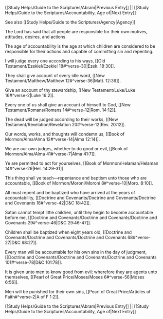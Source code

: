 [[Study Helps/Guide to the Scriptures/Abram|Previous Entry]]  ||  [[Study Helps/Guide to the Scriptures/Accountability, Age of|Next Entry]]

 See also [[Study Helps/Guide to the Scriptures/Agency|Agency]]

 The Lord has said that all people are responsible for their own motives, attitudes, desires, and actions.

 The age of accountability is the age at which children are considered to be responsible for their actions and capable of committing sin and repenting.

 I will judge every one according to his ways, [[Old Testament/Ezekiel/Ezekiel 18#^verse-30|Ezek. 18:30]].

 They shall give account of every idle word, [[New Testament/Matthew/Matthew 12#^verse-36|Matt. 12:36]].

 Give an account of thy stewardship, [[New Testament/Luke/Luke 16#^verse-2|Luke 16:2]].

 Every one of us shall give an account of himself to God, [[New Testament/Romans/Romans 14#^verse-12|Rom. 14:12]].

 The dead will be judged according to their works, [[New Testament/Revelation/Revelation 20#^verse-12|Rev. 20:12]].

 Our words, works, and thoughts will condemn us, [[Book of Mormon/Alma/Alma 12#^verse-14|Alma 12:14]].

 We are our own judges, whether to do good or evil, [[Book of Mormon/Alma/Alma 41#^verse-7|Alma 41:7]].

 Ye are permitted to act for yourselves, [[Book of Mormon/Helaman/Helaman 14#^verse-29|Hel. 14:29-31]].

 This thing shall ye teach—repentance and baptism unto those who are accountable, [[Book of Mormon/Moroni/Moroni 8#^verse-10|Moro. 8:10]].

 All must repent and be baptized who have arrived at the years of accountability, [[Doctrine and Covenants/Doctrine and Covenants/Doctrine and Covenants 18#^verse-42|D&C 18:42]].

 Satan cannot tempt little children, until they begin to become accountable before me, [[Doctrine and Covenants/Doctrine and Covenants/Doctrine and Covenants 29#^verse-46|D&C 29:46-47]].

 Children shall be baptized when eight years old, [[Doctrine and Covenants/Doctrine and Covenants/Doctrine and Covenants 68#^verse-27|D&C 68:27]].

 Every man will be accountable for his own sins in the day of judgment, [[Doctrine and Covenants/Doctrine and Covenants/Doctrine and Covenants 101#^verse-78|D&C 101:78]].

 It is given unto men to know good from evil; wherefore they are agents unto themselves, [[Pearl of Great Price/Moses/Moses 6#^verse-56|Moses 6:56]].

 Men will be punished for their own sins, [[Pearl of Great Price/Articles of Faith#^verse-2|A of F 1:2]].

[[Study Helps/Guide to the Scriptures/Abram|Previous Entry]]  ||  [[Study Helps/Guide to the Scriptures/Accountability, Age of|Next Entry]]